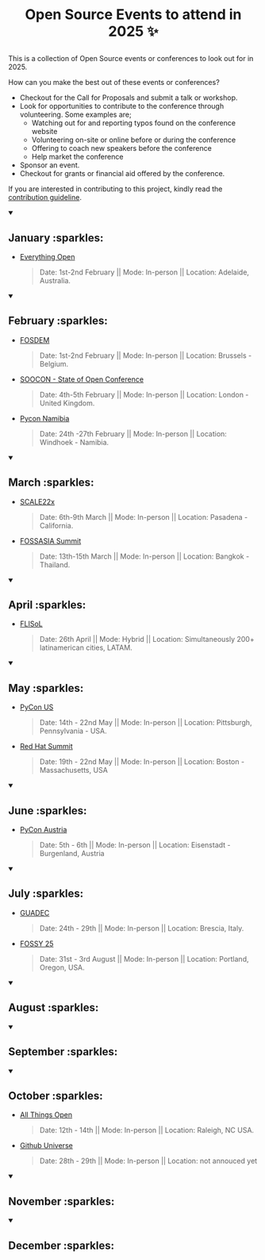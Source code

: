 # <p align="center"> Open Source Events to attend in 2025 :sparkles: </p>

This is a collection of Open Source events or conferences to look out for in 2025.

How can you make the best out of these events or conferences?
- Checkout for the Call for Proposals and submit a talk or workshop.
- Look for opportunities to contribute to the conference through volunteering. Some examples are;
  - Watching out for and reporting typos found on the conference website
  - Volunteering on-site or online before or during the conference
  - Offering to coach new speakers before the conference
  - Help market the conference
- Sponsor an event.
- Checkout for grants or financial aid offered by the conference.

If you are interested in contributing to this project, kindly read the [contribution guideline](https://github.com/Everything-Open-Source/open-source-events/blob/main/contributing.md).


<details open>
 <summary><h2> January :sparkles: </h2></summary>

- [Everything Open](https://2025.everythingopen.au/)
   > Date: 1st-2nd February || Mode: In-person || Location: Adelaide, Australia.

</details>

<details open>
 <summary><h2> February :sparkles: </h2></summary>

 - [FOSDEM](https://fosdem.org/2025/)
   > Date: 1st-2nd February || Mode: In-person || Location: Brussels - Belgium.
 - [SOOCON - State of Open Conference](https://stateofopencon.com/)
   > Date: 4th-5th February || Mode: In-person || Location: London - United Kingdom.
 - [Pycon Namibia](https://na.pycon.org)
   > Date: 24th -27th February || Mode: In-person || Location: Windhoek - Namibia.
   
</details>

<details open>
 <summary><h2> March :sparkles: </h2></summary>

- [SCALE22x](https://www.socallinuxexpo.org/scale/22x)
   > Date: 6th-9th March || Mode: In-person || Location: Pasadena - California.
  
- [FOSSASIA Summit](https://summit.fossasia.org)
   > Date: 13th-15th March || Mode: In-person || Location: Bangkok - Thailand.
</details>


<details open>
 <summary><h2> April :sparkles: </h2></summary>

 - [FLISoL](https://flisol.info/en)
   > Date: 26th April || Mode: Hybrid || Location: Simultaneously 200+ latinamerican cities, LATAM.

</details>


<details open>
 <summary><h2> May :sparkles: </h2></summary>

 - [PyCon US](https://us.pycon.org/2025/)
   > Date: 14th - 22nd May || Mode: In-person || Location: Pittsburgh, Pennsylvania - USA.

- [Red Hat Summit](https://www.redhat.com/en/summit)
   > Date: 19th - 22nd May || Mode: In-person || Location: Boston - Massachusetts, USA




</details>



<details open>
 <summary><h2> June :sparkles: </h2></summary>
  
 - [PyCon Austria](https://pycon.pyug.at/en/)
   > Date: 5th - 6th || Mode: In-person || Location: Eisenstadt - Burgenland, Austria
  
</details>



<details open>
 <summary><h2> July :sparkles: </h2></summary>

</details>

- [GUADEC](https://events.gnome.org/event/259/)
   > Date: 24th - 29th || Mode: In-person || Location: Brescia, Italy.

- [FOSSY 25](https://2025.fossy.us/)
   > Date: 31st - 3rd August || Mode: In-person || Location: Portland, Oregon, USA.



<details open>
 <summary><h2> August :sparkles: </h2></summary>

</details>



<details open>
 <summary><h2> September :sparkles: </h2></summary>

</details>



<details open>
 <summary><h2> October :sparkles: </h2></summary>

</details>

- [All Things Open](https://2025.allthingsopen.org/)
   > Date: 12th - 14th || Mode: In-person || Location: Raleigh, NC USA.

- [Github Universe](https://githubuniverse.com/)
   > Date: 28th - 29th || Mode: In-person || Location: not annouced yet

<details open>
 <summary><h2> November :sparkles: </h2></summary>

</details>



<details open>
 <summary><h2> December :sparkles: </h2></summary>

</details>





